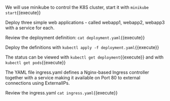We will use minikube to control the K8S cluster, start it with `minikube start`{{execute}}

Deploy three simple web applications - called webapp1, webapp2, webapp3 with a service for each.

Review the deployment definition: `cat deployment.yaml`{{execute}}

Deploy the definitions with `kubectl apply -f deployment.yaml`{{execute}}

The status can be viewed with `kubectl get deployment`{{execute}} and with `kubectl get pods`{{execute}} 

The YAML file ingress.yaml defines a Nginx-based Ingress controller together with a service making it available on Port 80 to external connections using ExternalIPs.

Review the ingress.yaml `cat ingress.yaml`{{execute}}

